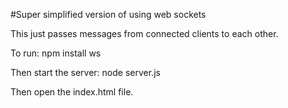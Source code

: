 #Super simplified version of using web sockets

This just passes messages from connected clients to each other.

To run:
npm install ws

Then start the server:
node server.js

Then open the index.html file.
